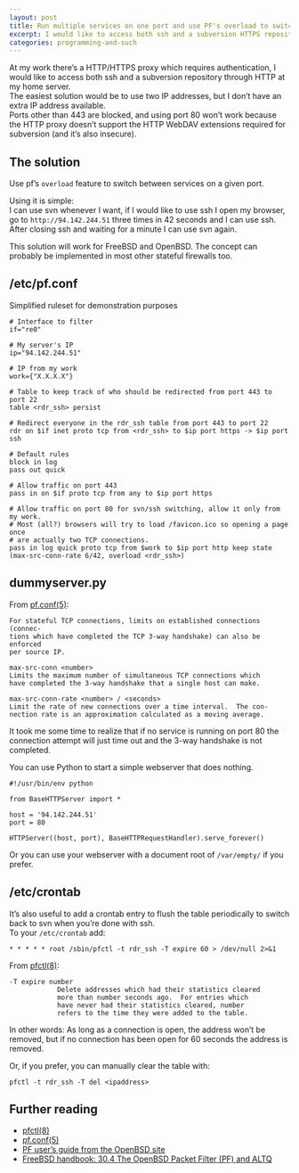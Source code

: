 ```yaml
---
layout: post
title: Run multiple services on one port and use PF's overload to switch between them
excerpt: I would like to access both ssh and a subversion HTTPS repository at my server.
categories: programming-and-such
---
```


At my work there’s a HTTP/HTTPS proxy which requires authentication, I would
like to access both ssh and a subversion repository through HTTP at my home
server.  
The easiest solution would be to use two IP addresses, but I don’t have an
extra IP address available.   
Ports other than 443 are blocked, and using port 80 won’t work because the
HTTP proxy doesn’t support the HTTP WebDAV extensions required for subversion
(and it’s also insecure).

The solution
------------
Use pf’s `overload` feature to switch between services on a given port.

Using it is simple:   
I can use svn whenever I want, if I would like to use ssh I open my browser,
go to `http://94.142.244.51` three times in 42 seconds and I can use ssh.   
After closing ssh and waiting for a minute I can use svn again.

This solution will work for FreeBSD and OpenBSD. The concept can probably be
implemented in most other stateful firewalls too.

/etc/pf.conf
------------

Simplified ruleset for demonstration purposes

	# Interface to filter
	if="re0"

	# My server's IP
	ip="94.142.244.51"

	# IP from my work
	work={"X.X.X.X"}

	# Table to keep track of who should be redirected from port 443 to port 22
	table <rdr_ssh> persist

	# Redirect everyone in the rdr_ssh table from port 443 to port 22
	rdr on $if inet proto tcp from <rdr_ssh> to $ip port https -> $ip port ssh

	# Default rules
	block in log
	pass out quick

	# Allow traffic on port 443
	pass in on $if proto tcp from any to $ip port https

	# Allow traffic on port 80 for svn/ssh switching, allow it only from my work.
	# Most (all?) browsers will try to load /favicon.ico so opening a page once
	# are actually two TCP connections.
	pass in log quick proto tcp from $work to $ip port http keep state
	(max-src-conn-rate 6/42, overload <rdr_ssh>)

dummyserver.py
---------------

From [pf.conf(5)][pf.conf]:

	For stateful TCP connections, limits on established connections (connec-
	tions which have completed the TCP 3-way handshake) can also be enforced
	per source IP.

	max-src-conn <number>
	Limits the maximum number of simultaneous TCP connections which
	have completed the 3-way handshake that a single host can make.

	max-src-conn-rate <number> / <seconds>
	Limit the rate of new connections over a time interval.  The con-
	nection rate is an approximation calculated as a moving average.

It took me some time to realize that if no service is running on port 80 the
connection attempt will just time out and the 3-way handshake is not
completed.

You can use Python to start a simple webserver that does nothing.

	#!/usr/bin/env python

	from BaseHTTPServer import *

	host = '94.142.244.51'
	port = 80

	HTTPServer((host, port), BaseHTTPRequestHandler).serve_forever()

Or you can use your webserver with a document root of `/var/empty/` if you prefer.

/etc/crontab
------------

It’s also useful to add a crontab entry to flush the table periodically to
switch back to svn when you’re done with ssh.  
To your `/etc/crontab` add:

	* * * * * root /sbin/pfctl -t rdr_ssh -T expire 60 > /dev/null 2>&1

From [pfctl(8)][pfctl]:

	-T expire number
				Delete addresses which had their statistics cleared
				more than number seconds ago.  For entries which
				have never had their statistics cleared, number
				refers to the time they were added to the table.

In other words: As long as a connection is open, the address won’t be removed,
but if no connection has been open for 60 seconds the address is removed.

Or, if you prefer, you can manually clear the table with:

	pfctl -t rdr_ssh -T del <ipaddress>


Further reading
---------------
- [pfctl(8)][pfctl]
- [pf.conf(5)][pfctl]
- [PF user’s guide from the OpenBSD site](http://openbsd.org/faq/pf/index.html)
- [FreeBSD handbook: 30.4 The OpenBSD Packet Filter (PF) and ALTQ]( http://www.freebsd.org/doc/en_US.ISO8859-1/books/handbook/firewalls-pf.html)


[pf.conf]: http://www.openbsd.org/cgi-bin/man.cgi?apropos=0&sektion=5&manpath=OpenBSD+Current&arch=i386&format=html&query=pf.conf
[pfctl]: http://www.openbsd.org/cgi-bin/man.cgi?apropos=0&sektion=8&manpath=OpenBSD+Current&arch=i386&format=html&query=pfctl
